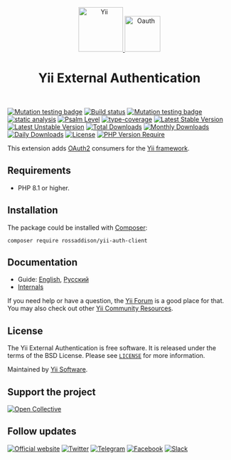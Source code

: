 <p align="center">
    <a href="https://github.com/yiisoft" target="_blank">
        <img src="https://yiisoft.github.io/docs/images/yii_logo.svg" height="100px" alt="Yii">
    </a>
    <a href="https://oauth.net/2/" target="_blank">
        <img src="https://oauth.net/images/oauth-2-sm.png" height="80px" alt="Oauth">
    </a>
    <h1 align="center">Yii External Authentication</h1>
    <br>
</p>

[![Mutation testing badge](https://img.shields.io/endpoint?style=flat&url=https%3A%2F%2Fbadge-api.stryker-mutator.io%2Fyii-auth-client)](https://dashboard.stryker-mutator.io/reports/yii-auth-client)
[![Build status](https://github.com/rossaddison/yii-auth-client/workflows/build/badge.svg)](https://github.com/rossaddison/yii-auth-client/actions?query=workflow%3Abuild)
[![Mutation testing badge](https://img.shields.io/endpoint?style=flat&url=https%3A%2F%2Fbadge-api.stryker-mutator.io%2Fgithub.com%2Frossaddison%2Fyii-auth-client%2Fmaster)](https://dashboard.stryker-mutator.io/reports/github.com/rossaddison/yii-auth-client/master)
[![static analysis](https://github.com/rossaddison/yii-auth-client/workflows/static%20analysis/badge.svg)](https://github.com/rossaddison/yii-auth-client/actions?query=workflow%3A%22static+analysis%22)
[![Psalm Level](https://img.shields.io/static/v1?label=Psalm%20Level&message=1&color=66ff00)](https://psalm.dev)
[![type-coverage](https://shepherd.dev/github/yiisoft/yii-auth-client/coverage.svg)](https://shepherd.dev/github/yiisoft/yii-auth-client)
[![Latest Stable Version](https://poser.pugx.org/yiisoft/yii-auth-client/v)](https://packagist.org/packages/yiisoft/yii-auth-client) 
[![Latest Unstable Version](https://poser.pugx.org/yiisoft/yii-auth-client/v/unstable)](https://packagist.org/packages/yiisoft/yii-auth-client) 
[![Total Downloads](https://poser.pugx.org/yiisoft/yii-auth-client/downloads)](https://packagist.org/packages/yiisoft/yii-auth-client) 
[![Monthly Downloads](https://poser.pugx.org/yiisoft/yii-auth-client/d/monthly)](https://packagist.org/packages/yiisoft/yii-auth-client)
[![Daily Downloads](https://poser.pugx.org/yiisoft/yii-auth-client/d/daily)](https://packagist.org/packages/yiisoft/yii-auth-client)
[![License](https://poser.pugx.org/yiisoft/yii-auth-client/license)](https://packagist.org/packages/yiisoft/yii-auth-client) 
[![PHP Version Require](https://poser.pugx.org/yiisoft/yii-auth-client/require/php)](https://packagist.org/packages/yiisoft/yii-auth-client)

This extension adds [OAuth2](https://oauth.net/2/)
consumers for the [Yii framework](https://www.yiiframework.com).

## Requirements

- PHP 8.1 or higher.

## Installation

The package could be installed with [Composer](https://getcomposer.org):

```shell
composer require rossaddison/yii-auth-client
```

## Documentation

- Guide: [English](docs/guide/en/README.md), [Русский](docs/guide/ru/README.md)
- [Internals](docs/internals.md)

If you need help or have a question, the [Yii Forum](https://forum.yiiframework.com/c/yii-3-0/63) is a good place for that.
You may also check out other [Yii Community Resources](https://www.yiiframework.com/community).

## License

The Yii External Authentication is free software. It is released under the terms of the BSD License.
Please see [`LICENSE`](./LICENSE.md) for more information.

Maintained by [Yii Software](https://www.yiiframework.com/).

## Support the project

[![Open Collective](https://img.shields.io/badge/Open%20Collective-sponsor-7eadf1?logo=open%20collective&logoColor=7eadf1&labelColor=555555)](https://opencollective.com/yiisoft)

## Follow updates

[![Official website](https://img.shields.io/badge/Powered_by-Yii_Framework-green.svg?style=flat)](https://www.yiiframework.com/)
[![Twitter](https://img.shields.io/badge/twitter-follow-1DA1F2?logo=twitter&logoColor=1DA1F2&labelColor=555555?style=flat)](https://twitter.com/yiiframework)
[![Telegram](https://img.shields.io/badge/telegram-join-1DA1F2?style=flat&logo=telegram)](https://t.me/yii3en)
[![Facebook](https://img.shields.io/badge/facebook-join-1DA1F2?style=flat&logo=facebook&logoColor=ffffff)](https://www.facebook.com/groups/yiitalk)
[![Slack](https://img.shields.io/badge/slack-join-1DA1F2?style=flat&logo=slack)](https://yiiframework.com/go/slack)
